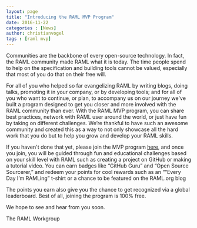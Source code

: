 ```yaml
---
layout: page
title: "Introducing the RAML MVP Program"
date: 2016-11-22
categories : [News]
author: christianvogel
tags : [raml mvp]
---
```


Communities are the backbone of every open-source technology. In fact, the RAML community made RAML what it is today. The time people spend to help on the specification and building tools cannot be valued, especially that most of you do that on their free will.

For all of you who helped so far evangelizing RAML by writing blogs, doing talks, promoting it in your company, or by developing tools; and for all of you who want to continue, or plan, to accompany us on our journey we've built a program designed to get you closer and more involved with the RAML community than ever. With the RAML MVP program, you can share best practices, network with RAML user around the world, or just have fun by taking on different challenges. We’re thankful to have such an awesome community and created this as a way to not only showcase all the hard work that you do but to help you grow and develop your RAML skills.

If you haven't done that yet, please join the MVP program [here](http://raml.org/mvp), and once you join, you will be guided through fun and educational challenges based on your skill level with RAML such as creating a project on GitHub or making a tutorial video. You can earn badges like “GitHub Guru” and “Open Source Sourcerer,” and redeem your points for cool rewards such as an ““Every Day I’m RAMLing” t-shirt or a chance to be featured on the RAML.org blog

The points you earn also give you the chance to get recognized via a global leaderboard. Best of all, joining the program is 100% free.

We hope to see and hear from you soon.

The RAML Workgroup
